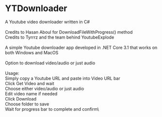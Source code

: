 # YTDownloader
A Youtube video downloader written in C#\
\
 Credits to Hasan Aboul for DownloadFileWithProgress() method\
 Credits to Tyrrrz and the team behind YoutubeExplode\
 \
 A simple Youtube downloader app developed in .NET Core 3.1 that works on both Windows and MacOS \
 \
 Option to download video/audio or just audio\
 \
 Usage:\
 Simply copy a Youtube URL and paste into Video URL bar\
 Click Get Video and wait\
 Choose either video/audio or just audio\
 Edit video name if needed\
 Click Download\
 Choose folder to save\
 Wait for progress bar to complete and confirm\
